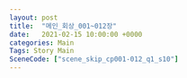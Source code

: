 ```yaml
---
layout: post
title:  "메인_회상_001~012장"
date:   2021-02-15 10:00:00 +0000
categories: Main
Tags: Story Main
SceneCode: ["scene_skip_cp001-012_q1_s10"]
---
```


